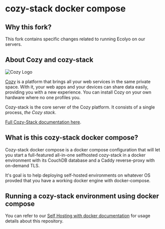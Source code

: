 # cozy-stack docker compose

## Why this fork?

This fork contains specific changes related to running Ecolyo on our servers.

## About Cozy and cozy-stack

![Cozy Logo](https://cdn.rawgit.com/cozy/cozy-guidelines/master/templates/cozy_logo_small.svg)

[Cozy](https://cozy.io) is a platform that brings all your web services in the
same private space. With it, your web apps and your devices can share data
easily, providing you with a new experience. You can install Cozy on your own
hardware where no one profiles you.

Cozy-stack is the core server of the Cozy platform. It consists of a single
process, _the Cozy stack_.

[Full Cozy-Stack documentation here](https://docs.cozy.io/en/cozy-stack/).

## What is this cozy-stack docker compose?

Cozy-stack docker compose is a docker compose configuration that will let you
start a full-featured all-in-one selfhosted cozy-stack in a docker environment
with its CouchDB database and a Caddy reverse-proxy with on-demand TLS.

It's goal is to help deploying self-hosted environments on whatever OS provded
that you have a working docker engine with docker-compose.

## Running a cozy-stack environment using docker compose

You can refer to our [Self Hosting with docker documentation](https://docs.cozy.io/en/tutorials/selfhosting/docker/) for usage details about this repository.
